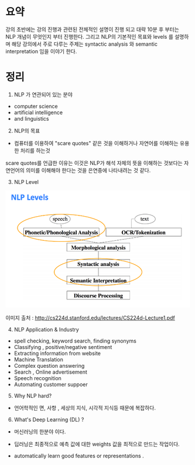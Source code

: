 

# 요약

강의 초반에는 강의 진행과 관련된 전체적인 설명이 진행 되고 대략 10분 후 부터는 NLP 개념이 무엇인지 부터 진행한다.
그리고 NLP의 기본적인 목표와 levels 를 설명하며 해당 강의에서 주로 다루는 주제는 syntactic analysis 와 semantic interpretation 임을 이야기 한다.




# 정리 

1. NLP 가 연관되어 있는 분야
- computer science
- artificial intelligence
- and linguistics

2. NLP의 목표
 - 컴퓨터를 이용하여 "scare quotes" 같은 것을 이해하거나 자연어를 이해하는 유용한 처리를 하는것
 
  scare quotes를 언급한 이유는 이것은 NLP가 해석 자체의 뜻을 이해하는 것보다는 자연언어의 의미를 이해해야 한다는 것을 은연중에 나타내려는 것 같다. 

3. NLP Level

![NLP level](https://github.com/HOLAAI/buff-nlp/blob/master/CS224D_REVIEW/%E1%84%89%E1%85%B3%E1%84%8F%E1%85%B3%E1%84%85%E1%85%B5%E1%86%AB%E1%84%89%E1%85%A3%E1%86%BA%202017-07-19%20%E1%84%8B%E1%85%A9%E1%84%8C%E1%85%A5%E1%86%AB%209.26.04.png)

이미지 출처 : http://cs224d.stanford.edu/lectures/CS224d-Lecture1.pdf



4. NLP Application  & Industry

 - spell checking, keyword search, finding synonyms
 - Classifying , positive/negative sentiment 
 - Extracting information from website
 - Machine Translation
 - Complex question answering
 - Search , Online advertisement
 - Speech recognition
 - Automating customer suppoer
 
5. Why NLP hard?


  - 언어학적인 면, 사항 , 세상의 지식, 시각적 지식등 때문에 복잡하다.
 
 
 6. What's Deep Learning (DL) ?
 
 - 머신러닝의 한분야 이다.
  
  
  - 딥러닝은 최종적으로 예측 값에 대한 weights 값을 최적으로 만드는 작업이다.
  
  - automatically learn good features or representations . 
  
 


